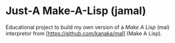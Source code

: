 # Just-A Make-A-Lisp (jamal)

Educational project to build my own version of a *Make A Lisp* (mal) interpretor
from [https://github.com/kanaka/mal] (Make A Lisp).
